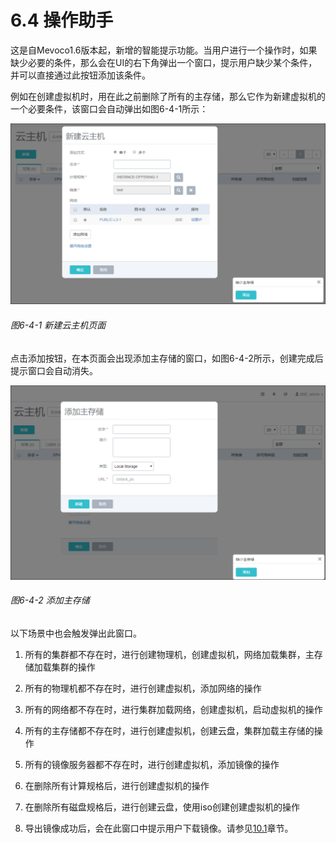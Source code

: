 # 6.4 操作助手
这是自Mevoco1.6版本起，新增的智能提示功能。当用户进行一个操作时，如果缺少必要的条件，那么会在UI的右下角弹出一个窗口，提示用户缺少某个条件，并可以直接通过此按钮添加该条件。

例如在创建虚拟机时，用在此之前删除了所有的主存储，那么它作为新建虚拟机的一个必要条件，该窗口会自动弹出如图6-4-1所示：

![png](../images/6-4-1.png "图6-4-1  新建云主机页面")
###### 图6-4-1 新建云主机页面
点击添加按钮，在本页面会出现添加主存储的窗口，如图6-4-2所示，创建完成后提示窗口会自动消失。

![png](../images/6-4-2.png "图6-4-2  添加主存储")

###### 图6-4-2 添加主存储

以下场景中也会触发弹出此窗口。

1. 所有的集群都不存在时，进行创建物理机，创建虚拟机，网络加载集群，主存储加载集群的操作

2. 所有的物理机都不存在时，进行创建虚拟机，添加网络的操作

3. 所有的网络都不存在时，进行集群加载网络，创建虚拟机，启动虚拟机的操作

4. 所有的主存储都不存在时，进行创建虚拟机，创建云盘，集群加载主存储的操作

5. 所有的镜像服务器都不存在时，进行创建虚拟机，添加镜像的操作

6. 在删除所有计算规格后，进行创建虚拟机的操作

7. 在删除所有磁盘规格后，进行创建云盘，使用iso创建创建虚拟机的操作

8. 导出镜像成功后，会在此窗口中提示用户下载镜像。请参见[10.1](/Image/single-image.md)章节。